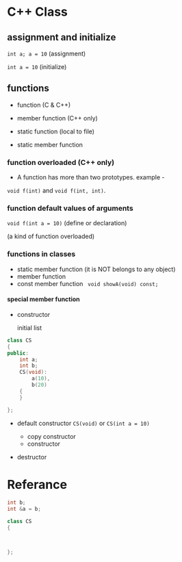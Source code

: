 # C++ Class #

## assignment and initialize ##
`int a; a = 10` (assignment)

`int a = 10` (initialize)

## functions ##
* function (C & C++)
* member function (C++ only)

* static function (local to file)
* static member function

### function overloaded (C++ only) ###
* A function has more than two prototypes.
example -

`void f(int)` and `void f(int, int)`. 

### function default values of arguments ###
`void f(int a = 10)`
(define or declaration)

(a kind of function overloaded)


### functions in classes ###
* static member function (it is NOT belongs to any object)
* member function
* const member function
` void showA(void) const;`


#### special member function ####
* constructor

	initial list
	
```c++
class CS
{
public:
	int a;
	int b;
	CS(void):
		a(10),
		b(20)
	{
	}

};
```


* default constructor
	`CS(void)` or `CS(int a = 10)`

	* copy constructor
	* constructor 

* destructor


# Referance #
```c++
int b;
int &a = b;
```









```c++
class CS
{



};
```

